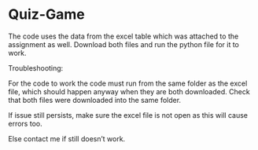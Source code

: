 # Quiz-Game
The code uses the data from the excel table which was attached to the assignment as well. Download both files and run the python file for it to work.  

 

Troubleshooting: 

For the code to work the code must run from the same folder as the excel file, which should happen anyway when they are both downloaded. Check that both files were downloaded into the same folder. 

If issue still persists, make sure the excel file is not open as this will cause errors too. 

Else contact me if still doesn’t work. 
